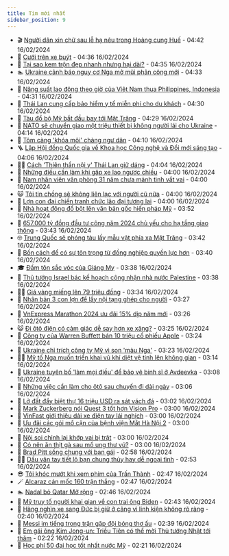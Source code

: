 ```yaml
---
title: Tim mới nhất
sidebar_position: 9
---
```


<!-- vnexpress-tin-moi-nhat:START -->
- 🎬 [Người dân xin chữ sau lễ hạ nêu trong Hoàng cung Huế](https://vnexpress.net/nguoi-dan-xin-chu-sau-le-ha-neu-trong-hoang-cung-hue-4712039.html) - 04:42 16/02/2024
- 🐎 [Cưới trên xe buýt](https://vnexpress.net/cuoi-tren-xe-buyt-4711831.html) - 04:36 16/02/2024
- 🦍 [Tại sao kem trộn đẹp nhanh nhưng hại dài?](https://vnexpress.net/tai-sao-kem-tron-dep-nhanh-nhung-hai-dai-4711959.html) - 04:35 16/02/2024
- 🏊 [Ukraine cảnh báo nguy cơ Nga mở mũi phản công mới](https://vnexpress.net/ukraine-canh-bao-nguy-co-nga-mo-mui-phan-cong-moi-4712006.html) - 04:33 16/02/2024
- 🎊 [Năng suất lao động theo giờ của Việt Nam thua Philippines, Indonesia](https://vnexpress.net/nang-suat-lao-dong-theo-gio-cua-viet-nam-thua-philippines-indonesia-4712065.html) - 04:31 16/02/2024
- 🎃 [Thái Lan cung cấp bảo hiểm y tế miễn phí cho du khách](https://vnexpress.net/thai-lan-cung-cap-bao-hiem-y-te-mien-phi-cho-du-khach-4711950.html) - 04:30 16/02/2024
- 🧰 [Tàu đổ bộ Mỹ bắt đầu bay tới Mặt Trăng](https://vnexpress.net/tau-do-bo-my-bat-dau-bay-toi-mat-trang-4711915.html) - 04:29 16/02/2024
- 🔭 [NATO sẽ chuyển giao một triệu thiết bị không người lái cho Ukraine](https://vnexpress.net/nato-se-chuyen-giao-mot-trieu-thiet-bi-khong-nguoi-lai-cho-ukraine-4712028.html) - 04:14 16/02/2024
- 🫶 [Tôm càng &#39;khóa môi&#39; chàng ngư dân](https://vnexpress.net/tom-cang-khoa-moi-chang-ngu-dan-4712040.html) - 04:10 16/02/2024
- 🪜 [Lập Hội đồng Quốc gia về Khoa học Công nghệ và Đổi mới sáng tạo](https://vnexpress.net/lap-hoi-dong-quoc-gia-ve-khoa-hoc-cong-nghe-va-doi-moi-sang-tao-4712031.html) - 04:06 16/02/2024
- 👨‍🏫 [Cách &#39;Thiên thần nội y&#39; Thái Lan giữ dáng](https://vnexpress.net/cach-thien-than-noi-y-thai-lan-giu-dang-4711230.html) - 04:04 16/02/2024
- 🎊 [Những điều cần làm khi gặp xe lao ngược chiều](https://vnexpress.net/nhung-dieu-can-lam-khi-gap-xe-lao-nguoc-chieu-4712016.html) - 04:00 16/02/2024
- 🎊 [Nam nhân viên văn phòng 31 năm chưa mảnh tình vắt vai](https://vnexpress.net/nam-nhan-vien-van-phong-31-nam-chua-manh-tinh-vat-vai-4711941.html) - 04:00 16/02/2024
- 😺 [Tôi tin chồng sẽ không liên lạc với người cũ nữa](https://vnexpress.net/toi-tin-chong-se-khong-lien-lac-voi-nguoi-cu-nua-4711909.html) - 04:00 16/02/2024
- 🐘 [Lợn con đại chiến tranh chức lão đại tương lai](https://vnexpress.net/lon-con-dai-chien-tranh-chuc-lao-dai-tuong-lai-4711483.html) - 04:00 16/02/2024
- 🌁 [Nhà hoạt động đổ bột lên văn bản gốc hiến pháp Mỹ](https://vnexpress.net/nha-hoat-dong-do-bot-len-van-ban-goc-hien-phap-my-4711971.html) - 03:52 16/02/2024
- 🐲 [657.000 tỷ đồng đầu tư công năm 2024 chủ yếu cho hạ tầng giao thông](https://vnexpress.net/657-000-ty-dong-dau-tu-cong-nam-2024-chu-yeu-cho-ha-tang-giao-thong-4712017.html) - 03:43 16/02/2024
- 🤓 [Trung Quốc sẽ phóng tàu lấy mẫu vật phía xa Mặt Trăng](https://vnexpress.net/trung-quoc-se-phong-tau-lay-mau-vat-phia-xa-mat-trang-4711919.html) - 03:42 16/02/2024
- 💪 [Bốn cách để có sự tôn trọng từ đồng nghiệp quyền lực hơn](https://vnexpress.net/bon-cach-de-co-su-ton-trong-tu-dong-nghiep-quyen-luc-hon-4711737.html) - 03:40 16/02/2024
- 🎓 [Đầm tôn sắc vóc của Giáng My](https://vnexpress.net/dam-ton-sac-voc-cua-giang-my-4711987.html) - 03:38 16/02/2024
- 🫣 [Thủ tướng Israel bác kế hoạch công nhận nhà nước Palestine](https://vnexpress.net/thu-tuong-israel-bac-ke-hoach-cong-nhan-nha-nuoc-palestine-4711972.html) - 03:38 16/02/2024
- 🧑‍💻 [Giá vàng miếng lên 79 triệu đồng](https://vnexpress.net/gia-vang-mieng-tang-ngay-mung-7-tet-4712014.html) - 03:34 16/02/2024
- 🐲 [Nhân bản 3 con lợn để lấy nội tạng ghép cho người](https://vnexpress.net/cong-ty-nhat-tao-ra-noi-tang-lon-de-cay-ghep-cho-nguoi-4712018.html) - 03:27 16/02/2024
- 🌝 [VnExpress Marathon 2024 ưu đãi 15% dịp năm mới](https://vnexpress.net/vnexpress-marathon-2024-uu-dai-15-dip-nam-moi-4711671.html) - 03:26 16/02/2024
- 😺 [Đi ôtô điện có cảm giác dễ say hơn xe xăng?](https://vnexpress.net/di-oto-dien-co-cam-giac-de-say-hon-xe-xang-4712002.html) - 03:25 16/02/2024
- 🐎 [Công ty của Warren Buffett bán 10 triệu cổ phiếu Apple](https://vnexpress.net/cong-ty-cua-warren-buffett-ban-10-trieu-co-phieu-apple-4711970.html) - 03:24 16/02/2024
- 🎡 [Ukraine chỉ trích công ty Mỹ vì son &#39;màu Nga&#39;](https://vnexpress.net/ukraine-chi-trich-cong-ty-my-vi-son-mau-nga-4711981.html) - 03:23 16/02/2024
- 👨‍🏫 [Mỹ tố Nga muốn triển khai vũ khí diệt vệ tinh lên không gian](https://vnexpress.net/my-to-nga-muon-trien-khai-vu-khi-diet-ve-tinh-len-khong-gian-4711966.html) - 03:14 16/02/2024
- 🦆 [Ukraine tuyên bố &#39;làm mọi điều&#39; để bảo vệ binh sĩ ở Avdeevka](https://vnexpress.net/ukraine-tuyen-bo-lam-moi-dieu-de-bao-ve-binh-si-o-avdeevka-4711948.html) - 03:08 16/02/2024
- 🚦 [Những việc cần làm cho ôtô sau chuyến đi dài ngày](https://vnexpress.net/nhung-viec-can-lam-cho-oto-sau-chuyen-di-dai-ngay-4711728.html) - 03:06 16/02/2024
- 💫 [Lở đất đẩy biệt thự 16 triệu USD ra sát vách đá](https://vnexpress.net/lo-dat-day-biet-thu-16-trieu-usd-ra-sat-vach-da-4711944.html) - 03:02 16/02/2024
- 🎉 [Mark Zuckerberg nói Quest 3 tốt hơn Vision Pro](https://vnexpress.net/mark-zuckerberg-noi-quest-3-tot-hon-vision-pro-4711545.html) - 03:00 16/02/2024
- 🌋 [VinFast giới thiệu dải xe điện tay lái nghịch](https://vnexpress.net/vinfast-gioi-thieu-dai-xe-dien-tay-lai-nghich-4711990.html) - 03:00 16/02/2024
- 🤖 [Ưu đãi các gói mổ cận của bệnh viện Mắt Hà Nội 2](https://vnexpress.net/uu-dai-cac-goi-mo-can-cua-benh-vien-mat-ha-noi-2-4711973.html) - 03:00 16/02/2024
- 🦏 [Nội soi chỉnh lại khớp vai bị trật](https://vnexpress.net/noi-soi-chinh-lai-khop-vai-bi-trat-4711956.html) - 03:00 16/02/2024
- 🦩 [Có nên ăn thịt gà sau mổ ung thư vú?](https://vnexpress.net/co-nen-an-thit-ga-sau-mo-ung-thu-vu-4711905.html) - 03:00 16/02/2024
- 👺 [Brad Pitt sống chung với bạn gái](https://vnexpress.net/brad-pitt-song-chung-voi-ban-gai-4711976.html) - 02:58 16/02/2024
- 🧑‍🏫 [Dấu vân tay tiết lộ bạn chung thủy hay dễ ngoại tình](https://vnexpress.net/dau-van-tay-tiet-lo-ban-chung-thuy-hay-de-ngoai-tinh-4709020.html) - 02:53 16/02/2024
- 😎 [Tôi khóc mướt khi xem phim của Trấn Thành](https://vnexpress.net/toi-khoc-muot-khi-xem-phim-cua-tran-thanh-4711568.html) - 02:47 16/02/2024
- 🪄 [Alcaraz cán mốc 160 trận thắng](https://vnexpress.net/alcaraz-can-moc-160-tran-thang-4711984.html) - 02:47 16/02/2024
- 🏊 [Nadal bỏ Qatar Mở rộng](https://vnexpress.net/nadal-bo-qatar-mo-rong-4711997.html) - 02:46 16/02/2024
- 💃 [Mỹ truy tố người khai gian về con trai ông Biden](https://vnexpress.net/my-truy-to-nguoi-khai-gian-ve-con-trai-ong-biden-4711949.html) - 02:43 16/02/2024
- 🦆 [Hàng nghìn xe sang Đức bị giữ ở cảng vì linh kiện không rõ ràng](https://vnexpress.net/hang-nghin-xe-sang-duc-bi-giu-o-cang-vi-linh-kien-khong-ro-rang-4711927.html) - 02:40 16/02/2024
- 🎊 [Messi im tiếng trong trận gặp đội bóng thơ ấu](https://vnexpress.net/messi-im-tieng-trong-tran-gap-doi-bong-tho-au-4711989.html) - 02:39 16/02/2024
- 👺 [Em gái ông Kim Jong-un: Triều Tiên có thể mời Thủ tướng Nhật tới thăm](https://vnexpress.net/em-gai-ong-kim-jong-un-trieu-tien-co-the-moi-thu-tuong-nhat-toi-tham-4711953.html) - 02:22 16/02/2024
- 🎡 [Học phí 50 đại học tốt nhất nước Mỹ](https://vnexpress.net/hoc-phi-50-dai-hoc-tot-nhat-nuoc-my-4708912.html) - 02:21 16/02/2024<!-- vnexpress-tin-moi-nhat:END -->

